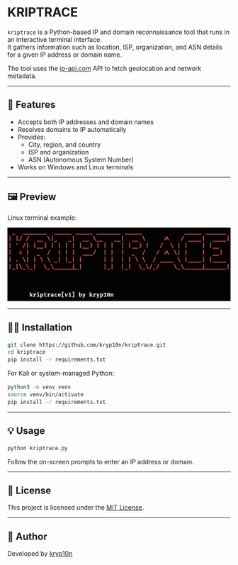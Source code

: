 # KRIPTRACE

`kriptrace` is a Python-based IP and domain reconnaissance tool that runs in an interactive terminal interface.  
It gathers information such as location, ISP, organization, and ASN details for a given IP address or domain name.

The tool uses the [ip-api.com](http://ip-api.com) API to fetch geolocation and network metadata.

---

## 🚀 Features

- Accepts both IP addresses and domain names
- Resolves domains to IP automatically
- Provides:
  - City, region, and country
  - ISP and organization
  - ASN (Autonomous System Number)
- Works on Windows and Linux terminals

---

## 🖼️ Preview

Linux terminal example:

![kriptrace demo](screenshots/linux-demo.png)

---

## 🧑‍💻 Installation

```bash
git clone https://github.com/kryp10n/kriptrace.git
cd kriptrace
pip install -r requirements.txt
```

For Kali or system-managed Python:

```bash
python3 -m venv venv
source venv/bin/activate
pip install -r requirements.txt
```

---

## 💡 Usage

```bash
python kriptrace.py
```

Follow the on-screen prompts to enter an IP address or domain.

---

## 📜 License

This project is licensed under the [MIT License](LICENSE).

---

## 👤 Author

Developed by [kryp10n](https://github.com/kryp10n)
